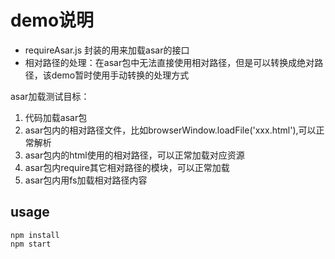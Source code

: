 # demo说明

- requireAsar.js 封装的用来加载asar的接口
- 相对路径的处理：在asar包中无法直接使用相对路径，但是可以转换成绝对路径，该demo暂时使用手动转换的处理方式

asar加载测试目标：
1. 代码加载asar包
2. asar包内的相对路径文件，比如browserWindow.loadFile('xxx.html'),可以正常解析
3. asar包内的html使用的相对路径，可以正常加载对应资源
4. asar包内require其它相对路径的模块，可以正常加载
5. asar包内用fs加载相对路径内容

## usage 

```
npm install
npm start
```